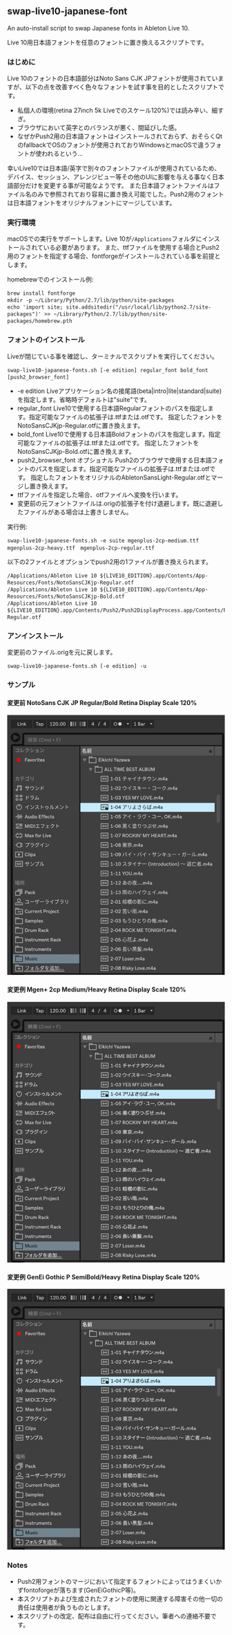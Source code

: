 ## swap-live10-japanese-font
An auto-install script to swap Japanese fonts in Ableton Live 10.

Live 10用日本語フォントを任意のフォントに置き換えるスクリプトです。

### はじめに
Live 10のフォントの日本語部分はNoto Sans CJK JPフォントが使用されていますが、以下の点を改善すべく色々なフォントを試す事を目的としたスクリプトです。
 - 私個人の環境(retina 27inch 5k Liveでのスケール120%)では読み辛い、細すぎ。
 - ブラウザにおいて英字とのバランスが悪く、間延びした感。
 - なぜかPush2用の日本語フォントはインストールされておらず、おそらくQtのfallbackでOSのフォントが使用されておりWindowsとmacOSで違うフォントが使われるという...

幸いLive10では日本語/英字で別々のフォントファイルが使用されているため、デバイス、セッション、アレンジビュー等その他のUIに影響を与える事なく日本語部分だけを変更する事が可能なようです。
また日本語フォントファイルはファイル名のみで参照されており容易に置き換え可能でした。Push2用のフォントは日本語フォントをオリジナルフォントにマージしています。

### 実行環境

macOSでの実行をサポートします。Live 10が```/Applications```フォルダにインストールされている必要があります。
また、ttfファイルを使用する場合とPush2用のフォントを指定する場合、fontforgeがインストールされている事を前提とします。

homebrewでのインストール例:
```
brew install fontforge
mkdir -p ~/Library/Python/2.7/lib/python/site-packages
echo 'import site; site.addsitedir("/usr/local/lib/python2.7/site-packages")' >> ~/Library/Python/2.7/lib/python/site-packages/homebrew.pth
```

### フォントのインストール
Liveが閉じている事を確認し、ターミナルでスクリプトを実行してください。
```
swap-live10-japanese-fonts.sh [-e edition] regular_font bold_font [push2_browser_font]
```
 - -e edition
 Liveアプリケーション名の接尾語(beta|intro|lite|standard|suite)を指定します。省略時デフォルトは"suite"です。
 - regular_font
 Live10で使用する日本語Regularフォントのパスを指定します。指定可能なファイルの拡張子は.ttfまたは.otfです。
指定したフォントをNotoSansCJKjp-Regular.otfに置き換えます。
- bold_font
 Live10で使用する日本語Boldフォントのパスを指定します。指定可能なファイルの拡張子は.ttfまたは.otfです。
指定したフォントをNotoSansCJKjp-Bold.otfに置き換えます。
 - push2_browser_font オプショナル
Push2のブラウザで使用する日本語フォントのパスを指定します。指定可能なファイルの拡張子は.ttfまたは.otfです。
指定したフォントをオリジナルのAbletonSansLight-Regular.otfとマージし置き換えます。
- ttfファイルを指定した場合、otfファイルへ変換を行います。
- 変更前の元フォントファイルは.origの拡張子を付け退避します。既に退避したファイルがある場合は上書きしません。

実行例:
```
swap-live10-japanese-fonts.sh -e suite mgenplus-2cp-medium.ttf mgenplus-2cp-heavy.ttf　mgenplus-2cp-regular.ttf
```

以下の2ファイルとオプションでpush2用の1ファイルが置き換えられます。
```
/Applications/Ableton Live 10 ${LIVE10_EDITION}.app/Contents/App-Resources/Fonts/NotoSansCJKjp-Regular.otf
/Applications/Ableton Live 10 ${LIVE10_EDITION}.app/Contents/App-Resources/Fonts/NotoSansCJKjp-Bold.otf
/Applications/Ableton Live 10 ${LIVE10_EDITION}.app/Contents/Push2/Push2DisplayProcess.app/Contents/Push2/qml/Ableton/Appearance/fonts/AbletonSansLight-Regular.otf
```

### アンインストール
変更前のファイル.origを元に戻します。
```
swap-live10-japanese-fonts.sh [-e edition] -u
```

### サンプル
#### 変更前 NotoSans CJK JP Regular/Bold Retina Display Scale 120%
<img src="https://raw.githubusercontent.com/jhorology/swap-live10-japanese-font/img/img/before.png" width="525"/>

#### 変更例 Mgen+ 2cp Medium/Heavy Retina Display Scale 120%
<img src="https://raw.githubusercontent.com/jhorology/swap-live10-japanese-font/img/img/mgenplus.png" width="524"/>

#### 変更例 GenEi Gothic P SemiBold/Heavy Retina Display Scale 120%
<img src="https://raw.githubusercontent.com/jhorology/swap-live10-japanese-font/img/img/genei.png" width="525"/>

### Notes
 - Push2用フォントのマージにおいて指定するフォントによってはうまくいかずfontoforgeが落ちます(GenEiGothicP等)。
 - 本スクリプトおよび生成されたフォントの使用に関連する障害その他一切の責任は使用者が負うものとします。
 - 本スクリプトの改定、配布は自由に行ってください。筆者への連絡不要です。
